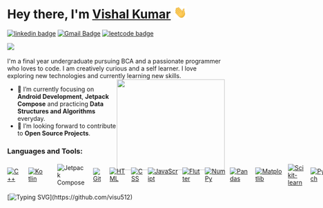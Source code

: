 <h1>Hey there, I'm <a  href="https://github.com/tanyagupta0201/">Vishal Kumar</a> <img  src="https://raw.githubusercontent.com/ABSphreak/ABSphreak/master/gifs/Hi.gif" width="30"></h1>

[![linkedin badge](https://img.shields.io/badge/Linkedin-30302f?style=flat&logo=linkedin)](https://www.linkedin.com/in/vishal512)
[![Gmail Badge](https://img.shields.io/badge/Email-30302f?style=flat&logo=Gmail&logoColor=red)](mailto:svk8190@gmail.com)
[![leetcode badge](https://img.shields.io/badge/LeetCode-30302f?style=flat&logo=leetcode)](https://leetcode.com/u/Vishal_Kumar515/)

<img src="https://komarev.com/ghpvc/?username=vishal512&style=plastic" />

I'm a final year  undergraduate pursuing BCA and a passionate programmer who loves to code. I am creatively curious and a self learner. I love exploring new technologies and currently learning new skills.  <br> 
<img align='right' src="http://cdn.lowgif.com/small/9cb12f51dffbaaa6-character-typing-by-vincent-mokuenko-dribbble.gif" width="250" height="210">

- 🌱 I’m currently focusing on **Android Development**, **Jetpack Compose** and practicing **Data Structures and Algorithms** everyday.
- 💬 I’m looking forward to contribute to **Open Source Projects**.
  
<h3 align="left">Languages and Tools:</h3>
<div style="display: flex; gap: 10px; align-items: center;"> <!-- C++ --> <a href="https://www.w3schools.com/cpp/" target="_blank"> <img src="https://upload.wikimedia.org/wikipedia/commons/1/18/ISO_C%2B%2B_Logo.svg" alt="C++" width="50" height="50"/> </a> <!-- Python --> <a href="https://www.python.org" target="_blank"> <img src="https://raw.githubusercontent.com/devicons/devicon/master/icons/python/python-original.svg" alt="Python" width="55" height="50"/> </a> <!-- Kotlin --> <a href="https://kotlinlang.org" target="_blank"> <img src="https://www.vectorlogo.zone/logos/kotlinlang/kotlinlang-icon.svg" alt="Kotlin" width="50" height="45"/> </a> <!-- Java --> <a href="https://www.java.com" target="_blank"> <img src="https://raw.githubusercontent.com/devicons/devicon/master/icons/java/java-original.svg" alt="Java" width="50" height="50"/> </a> <!-- Android --> <a href="https://developer.android.com/" target="_blank"> <img src="https://raw.githubusercontent.com/devicons/devicon/master/icons/android/android-original-wordmark.svg" alt="Android" width="50" height="50"/> </a> <!-- Jetpack Compose --> <a> <img src="https://blogger.googleusercontent.com/img/b/R29vZ2xl/AVvXsEjC97Z8BResg5dlPqczsRCFhP6zewWX0X0e7fVPG-G7PuUZwwZVsi9OPoqJYkgqT2h0FI95SsmWzVEgpt8b8HAqFiIxZ98TFtY4lE0b8UrtVJ2HrJebRwl6C9DslsQDl9KnBIrdHS6LtkY/s1600/jetpack+compose+icon_RGB.png" alt="Jetpack Compose" width="60" height="60"/> </a> <!-- Firebase --> <a href="https://firebase.google.com/" target="_blank"> <img src="https://github.com/devicons/devicon/blob/master/icons/firebase/firebase-plain.svg" alt="Firebase" width="53" height="55"/> </a> <!-- Git --> <a href="https://git-scm.com/" target="_blank"> <img src="https://www.vectorlogo.zone/logos/git-scm/git-scm-icon.svg" alt="Git" width="50" height="50"/> </a> <!-- VS Code --> <a href="https://code.visualstudio.com/" target="_blank"> <img src="https://github.com/devicons/devicon/blob/master/icons/vscode/vscode-original.svg" alt="VS Code" width="50" height="50"/> </a> <!-- HTML --> <a href="https://developer.mozilla.org/en-US/docs/Web/HTML" target="_blank"> <img src="https://upload.wikimedia.org/wikipedia/commons/6/61/HTML5_logo_and_wordmark.svg" alt="HTML" width="50" height="50"/> </a> <!-- CSS --> <a href="https://developer.mozilla.org/en-US/docs/Web/CSS" target="_blank"> <img src="https://upload.wikimedia.org/wikipedia/commons/d/d5/CSS3_logo_and_wordmark.svg" alt="CSS" width="50" height="50"/> </a> <!-- JavaScript --> <a href="https://developer.mozilla.org/en-US/docs/Web/JavaScript" target="_blank"> <img src="https://upload.wikimedia.org/wikipedia/commons/6/6a/JavaScript-logo.png" alt="JavaScript" width="50" height="50"/> </a> <!-- Flutter --> <a href="https://flutter.dev/" target="_blank"> <img src="https://upload.wikimedia.org/wikipedia/commons/1/17/Google-flutter-logo.png" alt="Flutter" width="120" height="50"/> </a> <!-- NumPy --> <a href="https://numpy.org/" target="_blank"> <img src="https://upload.wikimedia.org/wikipedia/commons/3/31/NumPy_logo_2020.svg" alt="NumPy" width="50" height="50"/> </a> <!-- Pandas --> <a href="https://pandas.pydata.org/" target="_blank"> <img src="https://upload.wikimedia.org/wikipedia/commons/e/ed/Pandas_logo.svg" alt="Pandas" width="150" height="150"/> </a> <!-- Matplotlib --> <a href="https://matplotlib.org/" target="_blank"> <img src="https://upload.wikimedia.org/wikipedia/commons/8/84/Matplotlib_icon.svg" alt="Matplotlib" width="50" height="50"/> </a> <!-- Scikit-learn --> <a href="https://scikit-learn.org/" target="_blank"> <img src="https://upload.wikimedia.org/wikipedia/commons/0/05/Scikit_learn_logo_small.svg" alt="Scikit-learn" width="50" height="50"/> </a> <!-- PyTorch --> <a href="https://pytorch.org/" target="_blank"> <img src="https://upload.wikimedia.org/wikipedia/commons/1/10/PyTorch_logo_icon.svg" alt="PyTorch" width="50" height="50"/> </a> </div>
</div>

[![Typing SVG](https://readme-typing-svg.herokuapp.com/?lines=Thanks+For+Visiting!!&center=true&color="FF0000")](https://github.com/visu512)  
